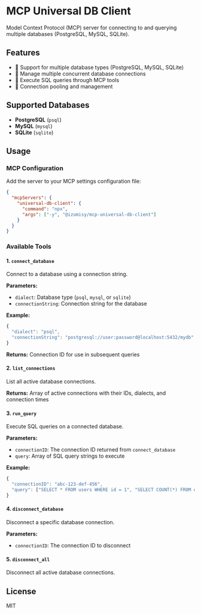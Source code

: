 # MCP Universal DB Client

Model Context Protocol (MCP) server for connecting to and querying multiple databases (PostgreSQL, MySQL, SQLite).

## Features

- 🔌 Support for multiple database types (PostgreSQL, MySQL, SQLite)
- 🔄 Manage multiple concurrent database connections
- 🚀 Execute SQL queries through MCP tools
- 💾 Connection pooling and management

## Supported Databases

- **PostgreSQL** (`psql`)
- **MySQL** (`mysql`)
- **SQLite** (`sqlite`)

## Usage

### MCP Configuration

Add the server to your MCP settings configuration file:

```json
{
  "mcpServers": {
    "universal-db-client": {
      "command": "npx",
      "args": ["-y", "@izumisy/mcp-universal-db-client"]
    }
  }
}
```

### Available Tools

#### 1. `connect_database`

Connect to a database using a connection string.

**Parameters:**
- `dialect`: Database type (`psql`, `mysql`, or `sqlite`)
- `connectionString`: Connection string for the database

**Example:**
```typescript
{
  "dialect": "psql",
  "connectionString": "postgresql://user:password@localhost:5432/mydb"
}
```

**Returns:** Connection ID for use in subsequent queries

#### 2. `list_connections`

List all active database connections.

**Returns:** Array of active connections with their IDs, dialects, and connection times

#### 3. `run_query`

Execute SQL queries on a connected database.

**Parameters:**
- `connectionID`: The connection ID returned from `connect_database`
- `query`: Array of SQL query strings to execute

**Example:**
```typescript
{
  "connectionID": "abc-123-def-456",
  "query": ["SELECT * FROM users WHERE id = 1", "SELECT COUNT(*) FROM orders"]
}
```

#### 4. `disconnect_database`

Disconnect a specific database connection.

**Parameters:**
- `connectionID`: The connection ID to disconnect

#### 5. `disconnect_all`

Disconnect all active database connections.

## License

MIT
